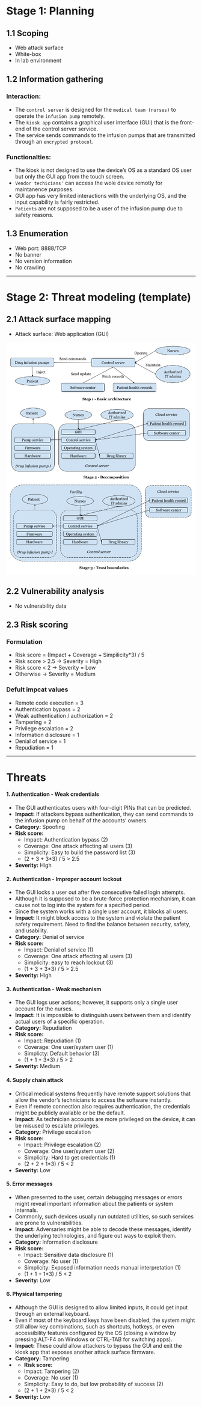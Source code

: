 # Stage 1: Planning

## 1.1 Scoping

- Web attack surface
- White-box
- In lab environment

## 1.2 Information gathering

### **Interaction:**

- The `control server` is designed for the `medical team (nurses)` to operate the `infusion pump` remotely.
- The `kiosk app` contains a graphical user interface (GUI) that is the front-end of the control server service.
- The service sends commands to the infusion pumps that are transmitted through an `encrypted protocol`.

### **Functionalties:**

- The kiosk is not designed to use the device’s OS as a standard OS user but only the GUI app from the touch screen.
- `Vendor techicians'` can access the wole device remotly for maintanence purposes.
- GUI app has very limited interactions with the underlying OS, and the input capability is fairly restricted. 
- `Patients` are not supposed to be a user of the infusion pump due to safety reasons. 

## 1.3 Enumeration

- Web port: 8888/TCP
- No banner
- No version information
- No crawling

---

# Stage 2: Threat modeling (template)

## 2.1 Attack surface mapping

- Attack surface: Web application (GUI) 

![](images/threat-model-1.png)

## 2.2 Vulnerability analysis

- No vulnerability data

## 2.3 Risk scoring


### Formulation

- Risk score = (Impact + Coverage + Simpilicity*3) / 5
- Risk score > 2.5 -> Severity = High
- Risk score < 2 -> Severity = Low
- Otherwise -> Severity = Medium

### Defult impcat values

- Remote code execution = 3
- Authentication bypass = 2
- Weak authentication / authorization = 2
- Tampering = 2
- Privilege escalation = 2
- Information disclosure = 1 
- Denial of service = 1  
- Repudiation = 1

---

# Threats

#### 1. Authentication - Weak credentials

- The GUI authenticates users with four-digit PINs that can be predicted. 
- **Impact:** If attackers bypass authentication, they can send commands to the infusion pump on behalf of the accounts’ owners.
- **Category:** Spoofing
- **Risk score:**
  - Impact: Authentication bypass (2)
  - Coverage: One attack affecting all users (3)
  - Simplicity: Easy to build the password list (3)
  - (2 + 3 + 3*3) / 5 > 2.5
- **Severity:** High

#### 2. Authentication - Improper account lockout

- The GUI locks a user out after five consecutive failed login attempts.
- Although it is supposed to be a brute-force protection mechanism, it can cause not to log into the system for a specified period. 
- Since the system works with a single user account, it blocks all users. 
- **Impact:** It might block access to the system and violate the patient safety requirement. Need to find the balance between security, safety, and usability.
- **Category:** Denial of service
- **Risk score:**
  - Impact: Denial of service (1)
  - Coverage: One attack affecting all users (3)
  - Simplicity: easy to reach lockout (3)
  - (1 + 3 + 3*3) / 5 > 2.5
- **Severity:** High

#### 3. Authentication - Weak mechanism

- The GUI logs user actions; however, it supports only a single user account for the nurses. 
- **Impact:** It is impossible to distinguish users between them and identify actual users of a specific operation.
- **Category:** Repudiation
- **Risk score:** 
  - Impact: Repudiation (1)
  - Coverage: One user/system user (1)
  - Simplicty: Default behavior (3)
  - (1 + 1 + 3*3) / 5 > 2
- **Severity:** Medium

#### 4. Supply chain attack

- Critical medical systems frequently have remote support solutions that allow the vendor’s technicians to access the software instantly. 
- Even if remote connection also requires authentication, the credentials might be publicly available or be the default.
- **Impact:** As technician accounts are more privileged on the device, it can be misused to escalate privileges.
- **Category:** Privilege escalation
- **Risk score:**
  - Impact: Privilege escalation (2)
  - Coverage: One user/system user (2)
  - Simplicity: Hard to get credentials (1)
  - (2 + 2 + 1*3) / 5 < 2
- **Severity:** Low

#### 5. Error messages

- When presented to the user, certain debugging messages or errors might reveal important information about the patients or system internals. 
- Commonly, such devices usually run outdated utilities, so such services are prone to vulnerabilities. 
- **Impact:** Adversaries might be able to decode these messages, identify the underlying technologies, and figure out ways to exploit them.
- **Category:** Information disclosure
- **Risk score:** 
  - Impact: Sensitive data disclosure (1)
  - Coverage: No user (1)
  - Simplicity: Exposed information needs manual interpretation (1) 
  - (1 + 1 + 1*3) / 5 < 2
- **Severity:** Low

#### 6. Physical tampering

- Although the GUI is designed to allow limited inputs, it could get input through an external keyboard.
- Even if most of the keyboard keys have been disabled, the system might still allow key combinations, such as shortcuts, hotkeys, or even accessibility features configured by the OS (closing a window by pressing ALT-F4 on Windows or CTRL-TAB for switching apps). 
- **Impact:** These could allow attackers to bypass the GUI and exit the kiosk app that exposes another attack surface firmware.
- **Category:** Tampering
- - **Risk score:** 
  - Impact: Tampering (2)
  - Coverage: No user (1)
  - Simplicity: Easy to do, but low probability of success (2) 
  - (2 + 1 + 2*3) / 5 < 2
- **Severity:** Low

